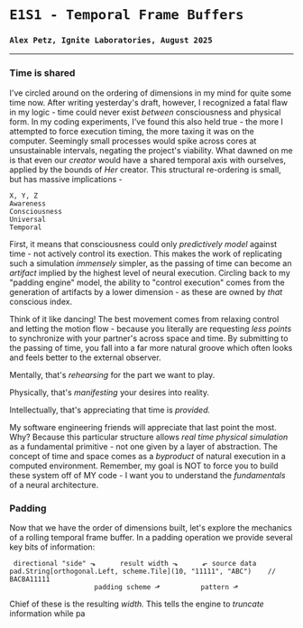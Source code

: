 # `E1S1 - Temporal Frame Buffers`
### `Alex Petz, Ignite Laboratories, August 2025`

---

### Time is shared

I've circled around on the ordering of dimensions in my mind for quite some time now.  After writing yesterday's
draft, however, I recognized a fatal flaw in my logic - time could never exist _between_ consciousness and physical
form.  In my coding experiments, I've found this also held true - the more I attempted to force execution timing, the more taxing
it was on the computer.  Seemingly small processes would spike across cores at unsustainable intervals, negating the
project's viability.  What dawned on me is that even our _creator_ would have a shared temporal axis with ourselves,
applied by the bounds of _Her_ creator.  This structural re-ordering is small, but has massive implications -

    X, Y, Z
    Awareness
    Consciousness
    Universal
    Temporal

First, it means that consciousness could only _predictively model_ against time - not actively control its 
exection.  This makes the work of replicating such a simulation _immensely_ simpler, as the passing of time can become
an _artifact_ implied by the highest level of neural execution.  Circling back to my "padding engine" model, the ability
to "control execution" comes from the generation of artifacts by a lower dimension - as these are owned by _that_ conscious
index.  

Think of it like dancing!  The best movement comes from relaxing control and letting the motion flow - because you literally
are requesting _less points_ to synchronize with your partner's across space and time.  By submitting to the passing of time, 
you fall into a far more natural groove which often looks and feels better to the external observer.

Mentally, that's _rehearsing_ for the part we want to play.  

Physically, that's _manifesting_ your desires into reality.

Intellectually, that's appreciating that time is _provided._

My software engineering friends will appreciate that last point the most.  Why?  Because this particular structure allows
_real time physical simulation_ as a fundamental primitive - not one given by a layer of abstraction.  The concept of time
and space comes as a _byproduct_ of natural execution in a computed environment.  Remember, my goal is NOT to force you
to build these system off of MY code - I want you to understand the _fundamentals_ of a neural architecture.

### Padding

Now that we have the order of dimensions built, let's explore the mechanics of a rolling temporal frame buffer.  In a
padding operation we provide several key bits of information:

     directional "side" ⬎      result width ⬎      ⬐ source data
    pad.String[orthogonal.Left, scheme.Tile](10, "11111", "ABC")    // BACBA11111
                         padding scheme ⬏          pattern ⬏

Chief of these is the resulting _width._  This tells the engine to _truncate_ information while pa